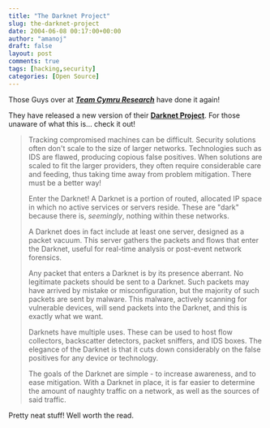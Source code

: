 ```yaml
---
title: "The Darknet Project"
slug: the-darknet-project
date: 2004-06-08 00:17:00+00:00
author: "amanoj"
draft: false
layout: post
comments: true
tags: [hacking,security]
categories: [Open Source]
---
```


Those Guys over at **_[Team Cymru Research](http://www.team-cymru.org)_** have done it again!

They have released a new version of their [**Darknet Project**](http://www.team-cymru.org/Services/darknets.html). For those unaware of what this is... check it out!

> Tracking compromised machines can be difficult. Security solutions often don't scale to the size of larger networks. Technologies such as IDS are flawed, producing copious false positives. When solutions are scaled to fit the larger providers, they often require considerable care and feeding, thus taking time away from problem mitigation. There must be a better way!
>
> Enter the Darknet! A Darknet is a portion of routed, allocated IP space in which no active services or servers reside. These are "dark" because there is, _seemingly_, nothing within these networks.
>
> A Darknet does in fact include at least one server, designed as a packet vacuum. This server gathers the packets and flows that enter the Darknet, useful for real-time analysis or post-event network forensics.
>
> Any packet that enters a Darknet is by its presence aberrant. No legitimate packets should be sent to a Darknet. Such packets may have arrived by mistake or misconfiguration, but the majority of such packets are sent by malware. This malware, actively scanning for vulnerable devices, will send packets into the Darknet, and this is exactly what we want.
>
> Darknets have multiple uses. These can be used to host flow collectors, backscatter detectors, packet sniffers, and IDS boxes. The elegance of the Darknet is that it cuts down considerably on the false positives for any device or technology.
>
> The goals of the Darknet are simple - to increase awareness, and to ease mitigation. With a Darknet in place, it is far easier to determine the amount of naughty traffic on a network, as well as the sources of said traffic.

Pretty neat stuff! Well worth the read.
